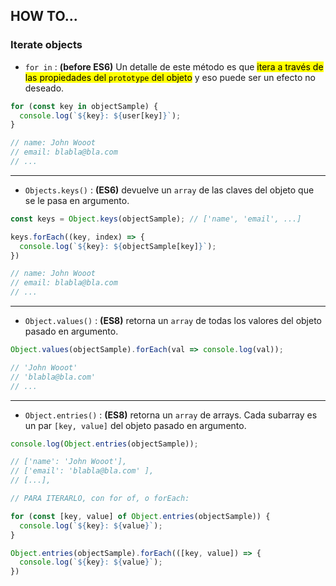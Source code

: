 ## HOW TO...

### Iterate objects

- `for in` : **(before ES6)** Un detalle de este método es que <mark>itera a través de las propiedades del `prototype` del objeto</mark> y eso puede ser un efecto no deseado.

```javascript
for (const key in objectSample) {
  console.log(`${key}: ${user[key]}`);
}

// name: John Wooot
// email: blabla@bla.com
// ...
```

<hr>

- `Objects.keys()` : **(ES6)** devuelve un `array` de las claves del objeto que se le pasa en argumento.

```javascript
const keys = Object.keys(objectSample); // ['name', 'email', ...]

keys.forEach((key, index) => {
  console.log(`${key}: ${objectSample[key]}`);
})

// name: John Wooot
// email: blabla@bla.com
// ...
```

<hr>

- `Object.values()` : **(ES8)** retorna un `array` de todas los valores del objeto pasado en argumento.

```javascript
Object.values(objectSample).forEach(val => console.log(val)); 

// 'John Wooot'
// 'blabla@bla.com'
// ...
```

<hr>

- `Object.entries()` : **(ES8)** retorna un `array` de arrays. Cada subarray es un par `[key, value]` del objeto pasado en argumento.

```javascript
console.log(Object.entries(objectSample));

// ['name': 'John Wooot'],
// ['email': 'blabla@bla.com' ],
// [...],

// PARA ITERARLO, con for of, o forEach:

for (const [key, value] of Object.entries(objectSample)) {
  console.log(`${key}: ${value}`);
}

Object.entries(objectSample).forEach(([key, value]) => {
  console.log(`${key}: ${value}`); 
})
```
